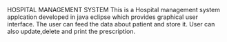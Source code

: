 HOSPITAL MANAGEMENT SYSTEM
This is a Hospital management system applcation developed in java eclipse which provides graphical user interface. The user can feed the data about patient and store it.  User can also update,delete  and print the prescription.

